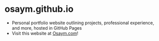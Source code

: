 # osaym.github.io
* Personal portfolio website outlining projects, professional experience, and more, hosted in GitHub Pages
* Visit this website at [Osaym.com](https://osaym.com)!